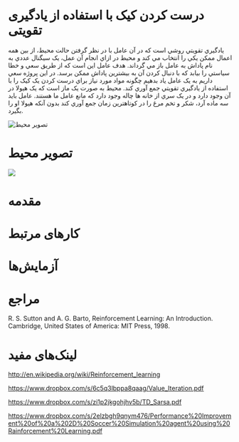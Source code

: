 # درست کردن کیک با استفاده از یادگیری تقویتی
يادگيري تقويتي روشي است که در آن عامل با در نظر گرفتن حالت محيط، از بين همه اعمال ممکن يکي را انتخاب مي کند و محيط در ازاي انجام آن عمل، يک سيگنال عددي به نام پاداش به عامل باز مي گرداند.
هدف عامل اين است که از طريق سعي و خطا سياستي را بيابد که با دنبال کردن آن به بيشترين پاداش ممکن برسد.
در اين پروژه سعي داريم به يک عامل ياد بدهيم چگونه مواد مورد نياز براي درست کردن يک کيک را با استفاده از يادگيري تقويتي جمع آوري کند.
محيط به صورت يک ماز است که يک هيولا در آن وجود دارد و در يک سري از خانه ها چاله وجود دارد که مانع عامل ما هستند.
عامل بايد سه ماده آرد، شکر و تخم مرغ را در کوتاهترين زمان جمع آوري کند بدون آنکه هيولا او را بگيرد.

![تصویر محیط](https://www.dropbox.com/s/h26izmljoijtpzu/Cake_problem.PNG)

# تصویر محیط

<img src="https://www.dropbox.com/s/h26izmljoijtpzu/Cake_problem.PNG">

# مقدمه

# کارهای مرتبط

# آزمایش‌ها

# مراجع
R. S. Sutton and A. G. Barto, Reinforcement Learning: An Introduction. Cambridge, 
United States of America: MIT Press, 1998.


# لینک‌های مفید
http://en.wikipedia.org/wiki/Reinforcement_learning

https://www.dropbox.com/s/6c5q3lbppa8qaag/Value_Iteration.pdf

https://www.dropbox.com/s/zi1p2jkgohjhv5b/TD_Sarsa.pdf

https://www.dropbox.com/s/2elzbgh9qnym476/Performance%20Improvement%20of%20a%202D%20Soccer%20Simulation%20agent%20using%20Rainforcement%20Learning.pdf

